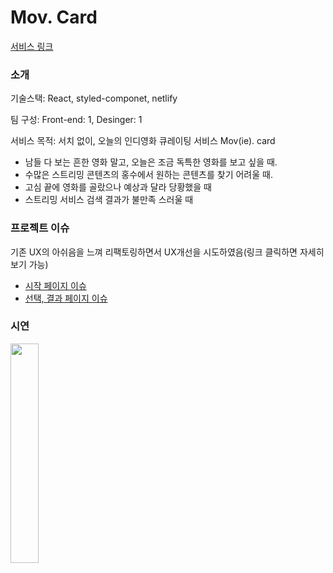 # Mov. Card
[서비스 링크](https://serene-heliotrope-9a8a7f.netlify.app/)

### 소개
기술스택: React, styled-componet, netlify

팀 구성: Front-end: 1, Desinger: 1

서비스 목적: 서치 없이, 오늘의 인디영화 큐레이팅 서비스 Mov(ie). card
- 남들 다 보는 흔한 영화 말고, 오늘은 조금 독특한 영화를 보고 싶을 때.
- 수많은 스트리밍 콘텐츠의 홍수에서 원하는 콘텐츠를 찾기 어려울 때.
- 고심 끝에 영화를 골랐으나 예상과 달라 당황했을 때
- 스트리밍 서비스 검색 결과가 불만족 스러울 때

### 프로젝트 이슈
기존 UX의 아쉬음을 느껴 리팩토링하면서 UX개선을 시도하였음(링크 클릭하면 자세히 보기 가능)
- [시작 페이지 이슈](https://github.com/ptq124/MovCard/issues/2)
- [선택, 결과 페이지 이슈](https://github.com/ptq124/MovCard/issues/5)
  
### 시연
<img src="https://github.com/ptq124/MovCard/assets/64758823/662fe611-a0a1-4047-b7ef-861a1902af96" width="30%" height="30%">




